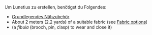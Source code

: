 Um Lunetius zu erstellen, benötigst du Folgendes:

-   [Grundlegendes Nähzubehör](/docs/sewing/basic-sewing-supplies)
-   About 2 meters (2.2 yards) of a suitable fabric (see [Fabric options](/docs/patterns/lunetius/fabric))
-   (a *fibula* (brooch, pin, clasp) to wear and close it)
